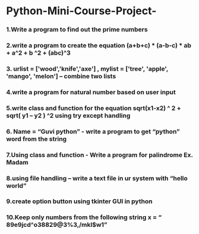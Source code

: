 # Python-Mini-Course-Project-

  ### 1.Write a program to find out the prime numbers
          

  ### 2.write a program to create the equation (a+b+c) * (a-b-c) * ab + a^2 + b ^2 + (abc)^3
  

  ### 3. urlist = ['wood','knife','axe'] , mylist = ['tree', 'apple', 'mango', 'melon'] – combine two lists
          

  ### 4.write a program for natural number based on user input


  ### 5.write class and function for the equation sqrt(x1-x2) ^ 2 + sqrt( y1 – y2 ) ^2 using try except handling


  ### 6. Name = “Guvi python” - write a program to get “python” word from the string


  ### 7.Using class and function - Write a program for palindrome Ex. Madam


  ### 8.using file handling – write a text file in ur system with “hello world”


  ### 9.create option button using tkinter GUI in python


  ### 10.Keep only numbers from the following string x = “ 89e9jcd^o38829@3%3,/mkl$w1”
